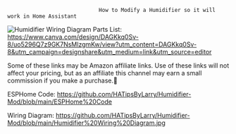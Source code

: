                                  How to Modify a Humidifier so it will work in Home Assistant

![Humidifier Wiring Diagram](https://github.com/user-attachments/assets/b6d07f13-b346-41d9-b91f-235558070c4d)
Parts List: https://www.canva.com/design/DAGKkq0Sv-8/uo5296Q7z9GK7NsMlzgmKw/view?utm_content=DAGKkq0Sv-8&utm_campaign=designshare&utm_medium=link&utm_source=editor

Some of these links may be Amazon affiliate links. Use of these links will not affect your pricing, but as an affiliate this channel may earn a small commission if you make a purchase.💖

ESPHome Code: https://github.com/HATipsByLarry/Humidifier-Mod/blob/main/ESPHome%20Code

Wiring Diagram: https://github.com/HATipsByLarry/Humidifier-Mod/blob/main/Humidifier%20Wiring%20Diagram.jpg
